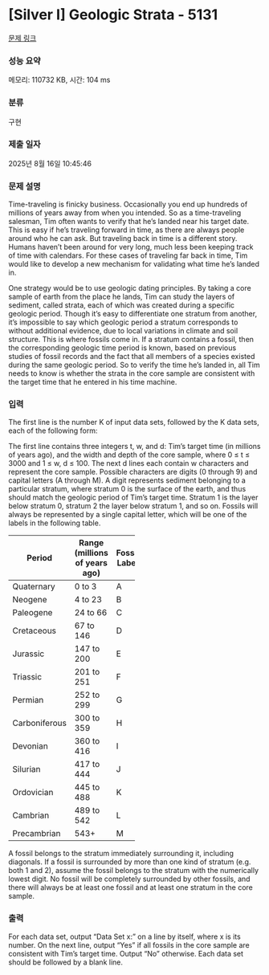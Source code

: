 # [Silver I] Geologic Strata - 5131 

[문제 링크](https://www.acmicpc.net/problem/5131) 

### 성능 요약

메모리: 110732 KB, 시간: 104 ms

### 분류

구현

### 제출 일자

2025년 8월 16일 10:45:46

### 문제 설명

<p>Time-traveling is finicky business. Occasionally you end up hundreds of millions of years away from when you intended. So as a time-traveling salesman, Tim often wants to verify that he’s landed near his target date. This is easy if he’s traveling forward in time, as there are always people around who he can ask. But traveling back in time is a different story. Humans haven’t been around for very long, much less been keeping track of time with calendars. For these cases of traveling far back in time, Tim would like to develop a new mechanism for validating what time he’s landed in.</p>

<p>One strategy would be to use geologic dating principles. By taking a core sample of earth from the place he lands, Tim can study the layers of sediment, called strata, each of which was created during a specific geologic period. Though it’s easy to differentiate one stratum from another, it’s impossible to say which geologic period a stratum corresponds to without additional evidence, due to local variations in climate and soil structure. This is where fossils come in. If a stratum contains a fossil, then the corresponding geologic time period is known, based on previous studies of fossil records and the fact that all members of a species existed during the same geologic period. So to verify the time he’s landed in, all Tim needs to know is whether the strata in the core sample are consistent with the target time that he entered in his time machine.</p>

### 입력 

 <p>The first line is the number K of input data sets, followed by the K data sets, each of the following form:</p>

<p>The first line contains three integers t, w, and d: Tim’s target time (in millions of years ago), and the width and depth of the core sample, where 0 ≤ t ≤ 3000 and 1 ≤ w, d ≤ 100. The next d lines each contain w characters and represent the core sample. Possible characters are digits (0 through 9) and capital letters (A through M). A digit represents sediment belonging to a particular stratum, where stratum 0 is the surface of the earth, and thus should match the geologic period of Tim’s target time. Stratum 1 is the layer below stratum 0, stratum 2 the layer below stratum 1, and so on. Fossils will always be represented by a single capital letter, which will be one of the labels in the following table.</p>

<table class="table table-bordered" style="width:50%">
	<thead>
		<tr>
			<th>Period</th>
			<th>Range (millions of years ago)</th>
			<th>Fossil Label</th>
		</tr>
	</thead>
	<tbody>
		<tr>
			<td>Quaternary</td>
			<td>0 to 3</td>
			<td>A</td>
		</tr>
		<tr>
			<td>Neogene</td>
			<td>4 to 23</td>
			<td>B</td>
		</tr>
		<tr>
			<td>Paleogene</td>
			<td>24 to 66</td>
			<td>C</td>
		</tr>
		<tr>
			<td>Cretaceous</td>
			<td>67 to 146</td>
			<td>D</td>
		</tr>
		<tr>
			<td>Jurassic</td>
			<td>147 to 200</td>
			<td>E</td>
		</tr>
		<tr>
			<td>Triassic</td>
			<td>201 to 251</td>
			<td>F</td>
		</tr>
		<tr>
			<td>Permian</td>
			<td>252 to 299</td>
			<td>G</td>
		</tr>
		<tr>
			<td>Carboniferous</td>
			<td>300 to 359</td>
			<td>H</td>
		</tr>
		<tr>
			<td>Devonian</td>
			<td>360 to 416</td>
			<td>I</td>
		</tr>
		<tr>
			<td>Silurian</td>
			<td>417 to 444</td>
			<td>J</td>
		</tr>
		<tr>
			<td>Ordovician</td>
			<td>445 to 488</td>
			<td>K</td>
		</tr>
		<tr>
			<td>Cambrian</td>
			<td>489 to 542</td>
			<td>L</td>
		</tr>
		<tr>
			<td>Precambrian</td>
			<td>543+</td>
			<td>M</td>
		</tr>
	</tbody>
</table>

<p>A fossil belongs to the stratum immediately surrounding it, including diagonals. If a fossil is surrounded by more than one kind of stratum (e.g. both 1 and 2), assume the fossil belongs to the stratum with the numerically lowest digit. No fossil will be completely surrounded by other fossils, and there will always be at least one fossil and at least one stratum in the core sample.</p>

### 출력 

 <p>For each data set, output “Data Set x:” on a line by itself, where x is its number. On the next line, output “Yes” if all fossils in the core sample are consistent with Tim’s target time. Output “No” otherwise. Each data set should be followed by a blank line.</p>

